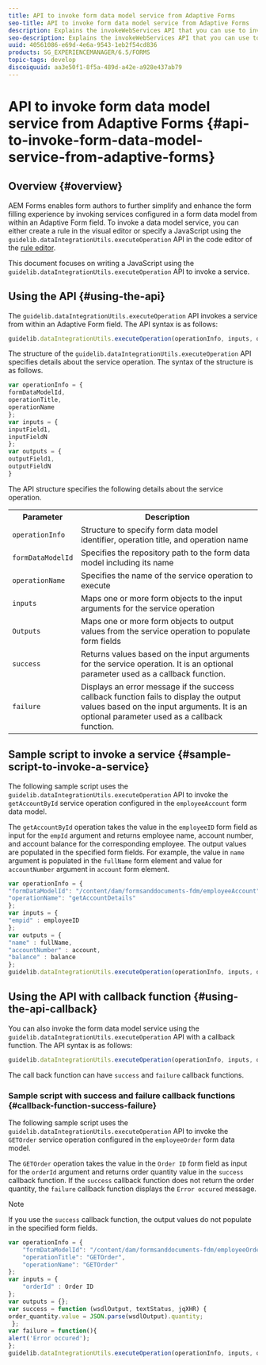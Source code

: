 ```yaml
---
title: API to invoke form data model service from Adaptive Forms
seo-title: API to invoke form data model service from Adaptive Forms
description: Explains the invokeWebServices API that you can use to invoke web services written in WSDL from within an Adaptive Form field.
seo-description: Explains the invokeWebServices API that you can use to invoke web services written in WSDL from within an Adaptive Form field.
uuid: 40561086-e69d-4e6a-9543-1eb2f54cd836
products: SG_EXPERIENCEMANAGER/6.5/FORMS
topic-tags: develop
discoiquuid: aa3e50f1-8f5a-489d-a42e-a928e437ab79
---
```


# API to invoke form data model service from Adaptive Forms {#api-to-invoke-form-data-model-service-from-adaptive-forms}

## Overview {#overview}

AEM Forms enables form authors to further simplify and enhance the form filling experience by invoking services configured in a form data model from within an Adaptive Form field. To invoke a data model service, you can either create a rule in the visual editor or specify a JavaScript using the `guidelib.dataIntegrationUtils.executeOperation` API in the code editor of the [rule editor](rule-editor.md).

This document focuses on writing a JavaScript using the `guidelib.dataIntegrationUtils.executeOperation` API to invoke a service.

## Using the API {#using-the-api}

The `guidelib.dataIntegrationUtils.executeOperation` API invokes a service from within an Adaptive Form field. The API syntax is as follows:

```javascript
guidelib.dataIntegrationUtils.executeOperation(operationInfo, inputs, outputs)
```

The structure of the `guidelib.dataIntegrationUtils.executeOperation` API specifies details about the service operation. The syntax of the structure is as follows.

```javascript
var operationInfo = {
formDataModelId,
operationTitle,
operationName
};
var inputs = {
inputField1,
inputFieldN
};
var outputs = {
outputField1,
outputFieldN
}

```

The API structure specifies the following details about the service operation.

<table>
 <tbody>
  <tr>
   <th>Parameter</th>
   <th>Description</th>
  </tr>
  <tr>
   <td><code>operationInfo</code></td>
   <td>Structure to specify form data model identifier, operation title, and operation name</td>
  </tr>
  <tr>
   <td><code>formDataModelId</code></td>
   <td>Specifies the repository path to the form data model including its name</td>
  </tr>
  <tr>
   <td><code>operationName</code></td>
   <td>Specifies the name of the service operation to execute</td>
  </tr>
  <tr>
   <td><code>inputs</code></td>
   <td>Maps one or more form objects to the input arguments for the service operation</td>
  </tr>
  <tr>
   <td><code>Outputs</code></td>
   <td>Maps one or more form objects to output values from the service operation to populate form fields<br /> </td>
  </tr>
  <tr>
   <td><code>success</code></td>
   <td>Returns values based on the input arguments for the service operation. It is an optional parameter used as a callback function.<br /> </td>
  </tr>
  <tr>
   <td><code>failure</code></td>
   <td>Displays an error message if the success callback function fails to display the output values based on the input arguments. It is an optional parameter used as a callback function.<br /> </td>
  </tr>
 </tbody>
</table>

## Sample script to invoke a service {#sample-script-to-invoke-a-service}

The following sample script uses the `guidelib.dataIntegrationUtils.executeOperation` API to invoke the `getAccountById` service operation configured in the `employeeAccount` form data model.

The `getAccountById` operation takes the value in the `employeeID` form field as input for the `empId` argument and returns employee name, account number, and account balance for the corresponding employee. The output values are populated in the specified form fields. For example, the value in `name` argument is populated in the `fullName` form element and value for `accountNumber` argument in `account` form element.

```javascript
var operationInfo = {
"formDataModelId": "/content/dam/formsanddocuments-fdm/employeeAccount",
"operationName": "getAccountDetails"
};
var inputs = {
"empid" : employeeID
};
var outputs = {
"name" : fullName,
"accountNumber" : account,
"balance" : balance
};
guidelib.dataIntegrationUtils.executeOperation(operationInfo, inputs, outputs);

```

## Using the API with callback function {#using-the-api-callback}

You can also invoke the form data model service using the `guidelib.dataIntegrationUtils.executeOperation` API with a callback function. The API syntax is as follows:

```javascript
guidelib.dataIntegrationUtils.executeOperation(operationInfo, inputs, outputs, callbackFunction)
```

The call back function can have `success` and `failure` callback functions.

### Sample script with success and failure callback functions {#callback-function-success-failure}

The following sample script uses the `guidelib.dataIntegrationUtils.executeOperation` API to invoke the `GETOrder` service operation configured in the `employeeOrder` form data model.

The `GETOrder` operation takes the value in the `Order ID` form field as input for the `orderId` argument and returns order quantity value in the `success` callback function.  If the `success` callback function does not return the order quantity, the `failure` callback function displays the `Error occured` message.

>[!NOTE]
>
> If you use the `success` callback function, the output values do not populate in the specified form fields.

```javascript
var operationInfo = {
    "formDataModelId": "/content/dam/formsanddocuments-fdm/employeeOrder",
    "operationTitle": "GETOrder",
    "operationName": "GETOrder"
};
var inputs = {
    "orderId" : Order ID
};
var outputs = {};
var success = function (wsdlOutput, textStatus, jqXHR) {
order_quantity.value = JSON.parse(wsdlOutput).quantity;
 };
var failure = function(){
alert('Error occured');
};
guidelib.dataIntegrationUtils.executeOperation(operationInfo, inputs, outputs, success, failure);
```
